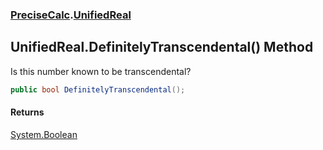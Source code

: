 ### [PreciseCalc](PreciseCalc.md 'PreciseCalc').[UnifiedReal](PreciseCalc.UnifiedReal.md 'PreciseCalc.UnifiedReal')

## UnifiedReal.DefinitelyTranscendental() Method

Is this number known to be transcendental?

```csharp
public bool DefinitelyTranscendental();
```

#### Returns
[System.Boolean](https://docs.microsoft.com/en-us/dotnet/api/System.Boolean 'System.Boolean')